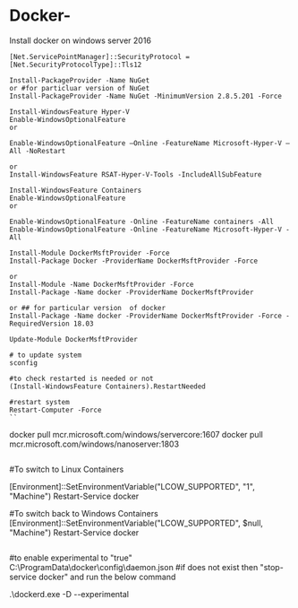 # Docker-
Install docker on windows server 2016

```
[Net.ServicePointManager]::SecurityProtocol = [Net.SecurityProtocolType]::Tls12

Install-PackageProvider -Name NuGet
or #for particluar version of NuGet
Install-PackageProvider -Name NuGet -MinimumVersion 2.8.5.201 -Force
```

```
Install-WindowsFeature Hyper-V
Enable-WindowsOptionalFeature
or

Enable-WindowsOptionalFeature –Online -FeatureName Microsoft-Hyper-V –All -NoRestart

or 
Install-WindowsFeature RSAT-Hyper-V-Tools -IncludeAllSubFeature
```

```
Install-WindowsFeature Containers
Enable-WindowsOptionalFeature
or

Enable-WindowsOptionalFeature -Online -FeatureName containers -All
Enable-WindowsOptionalFeature -Online -FeatureName Microsoft-Hyper-V -All
```

```
Install-Module DockerMsftProvider -Force
Install-Package Docker -ProviderName DockerMsftProvider -Force

or 
Install-Module -Name DockerMsftProvider -Force
Install-Package -Name docker -ProviderName DockerMsftProvider

or ## for particular version  of docker
Install-Package -Name docker -ProviderName DockerMsftProvider -Force -RequiredVersion 18.03

```

```
Update-Module DockerMsftProvider
```
```
# to update system
sconfig
```
```
#to check restarted is needed or not
(Install-WindowsFeature Containers).RestartNeeded
```
```
#restart system
Restart-Computer -Force
``

```
docker pull mcr.microsoft.com/windows/servercore:1607
docker pull mcr.microsoft.com/windows/nanoserver:1803
```

```
#To switch to Linux Containers

[Environment]::SetEnvironmentVariable("LCOW_SUPPORTED", "1", "Machine")
Restart-Service docker


#To switch back to Windows Containers
[Environment]::SetEnvironmentVariable("LCOW_SUPPORTED", $null, "Machine")
Restart-Service docker
```

```
#to enable experimental to "true"
C:\ProgramData\docker\config\daemon.json  #if does not exist then "stop-service docker" and run the below command


.\dockerd.exe -D --experimental
```
